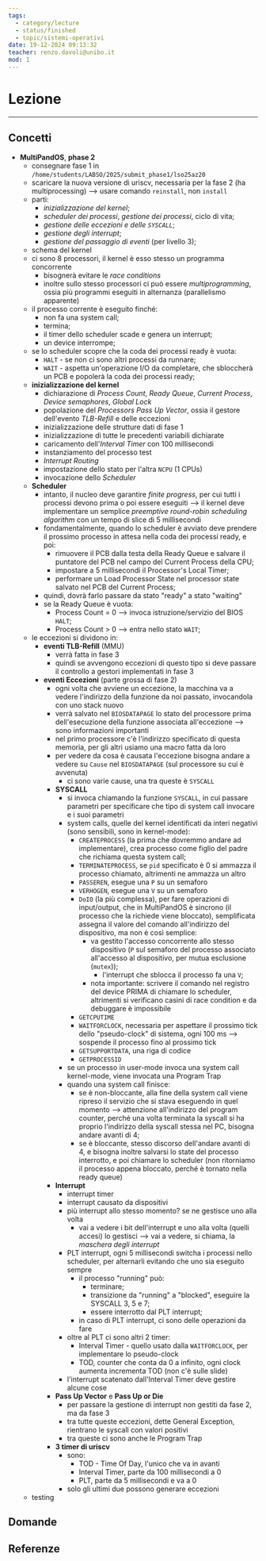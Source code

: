```yaml
---
tags:
  - category/lecture
  - status/finished
  - topic/sistemi-operativi
date: 19-12-2024 09:13:32
teacher: renzo.davoli@unibo.it
mod: 1
---
```

# Lezione
---
## Concetti
- **MultiPandOS**, **phase 2**
	- consegnare fase 1 in `/home/students/LABSO/2025/submit_phase1/lso25az20`
	- scaricare la nuova versione di uriscv, necessaria per la fase 2 (ha multiprocessing) --> usare comando `reinstall`, non `install`
	- parti:
		- _inizializzazione del kernel_;
		- _scheduler dei processi_, _gestione dei processi_, ciclo di vita;
		- _gestione delle eccezioni e delle `SYSCALL`_;
		- _gestione degli interrupt_;
		- _gestione del passaggio di eventi_ (per livello 3);
	- schema del kernel
	- ci sono 8 processori, il kernel è esso stesso un programma concorrente
		- bisognerà evitare le _race conditions_
		- inoltre sullo stesso processori ci può essere _multiprogramming_, ossia più programmi eseguiti in alternanza (parallelismo apparente)
	- il processo corrente è eseguito finché:
		- non fa una system call;
		- termina;
		- il timer dello scheduler scade e genera un interrupt;
		- un device interrompe;
	- se lo scheduler scopre che la coda dei processi ready è vuota:
		- `HALT` - se non ci sono altri processi da runnare;
		- `WAIT` - aspetta un'operazione I/O da completare, che sbloccherà un PCB e popolerà la coda dei processi ready;
	- **inizializzazione del kernel**
		- dichiarazione di _Process Count_, _Ready Queue_, _Current Process_, _Device semaphores_, _Global Lock_
		- popolazione del _Processors Pass Up Vector_, ossia il gestore dell'evento _TLB-Refill_ e delle eccezioni
		- inizializzazione delle strutture dati di fase 1
		- inizializzazione di tutte le precedenti variabili dichiarate
		- caricamento dell'_Interval Timer_ con 100 millisecondi
		- instanziamento del processo test
		- _Interrupt Routing_
		- impostazione dello stato per l'altra `NCPU` (1 CPUs)
		- invocazione dello _Scheduler_
	- **Scheduler**
		- intanto, il nucleo deve garantire _finite progress_, per cui tutti i processi devono prima o poi essere eseguiti --> il kernel deve implementare un semplice _preemptive round-robin scheduling algorithm_ con un tempo di slice di 5 millisecondi
		- fondamentalmente, quando lo scheduler è avviato deve prendere il prossimo processo in attesa nella coda dei processi ready, e poi:
			- rimuovere il PCB dalla testa della Ready Queue e salvare il puntatore del PCB nel campo del Current Process della CPU;
			- impostare a 5 millisecondi il Processor's Local Timer;
			- performare un Load Processor State nel processor state salvato nel PCB del Current Process;
		- quindi, dovrà farlo passare da stato "ready" a stato "waiting"
		- se la Ready Queue è vuota:
			- Process Count = 0 --> invoca istruzione/servizio del BIOS `HALT`;
			- Process Count > 0 --> entra nello stato `WAIT`;
	- le eccezioni si dividono in:
		- **eventi TLB-Refill** (MMU)
			- verrà fatta in fase 3
			- quindi se avvengono eccezioni di questo tipo si deve passare il controllo a gestori implementati in fase 3
		- **eventi Eccezioni** (parte grossa di fase 2)
			- ogni volta che avviene un eccezione, la macchina va a vedere l'indirizzo della funzione da noi passato, invocandola con uno stack nuovo
			- verrà salvato nel `BIOSDATAPAGE` lo stato del processore prima dell'esecuzione della funzione associata all'eccezione --> sono informazioni importanti
			- nel primo processore c'è l'indirizzo specificato di questa memoria, per gli altri usiamo una macro fatta da loro
			- per vedere da cosa è causata l'eccezione bisogna andare a vedere su `Cause` nel `BIOSDATAPAGE` (sul processore su cui è avvenuta)
				- ci sono varie cause, una tra queste è `SYSCALL`
			- **SYSCALL**
				- si invoca chiamando la funzione `SYSCALL`, in cui passare parametri per specificare che tipo di system call invocare e i suoi parametri
				- system calls, quelle del kernel identificati da interi negativi (sono sensibili, sono in kernel-mode):
					- `CREATEPROCESS` (la prima che dovremmo andare ad implementare), crea processo come figlio del padre che richiama questa system call;
					- `TERMINATEPROCESS`, se `pid` specificato è 0 si ammazza il processo chiamato, altrimenti ne ammazza un altro
					- `PASSEREN`, esegue una `P` su un semaforo
					- `VERHOGEN`, esegue una `V` su un semaforo
					- `DoIO` (la più complessa), per fare operazioni di input/output, che in MultiPandOS è sincrono (il processo che la richiede viene bloccato), semplificata assegna il valore del comando all'indirizzo del dispositivo, ma non è così semplice:
						- va gestito l'accesso concorrente allo stesso dispositivo (`P` sul semaforo del processo associato all'accesso al dispositivo, per mutua esclusione (`mutex`));
							- l'interrupt che sblocca il processo fa una `V`;
						- nota importante: scrivere il comando nel registro del device PRIMA di chiamare lo scheduler, altrimenti si verificano casini di race condition e da debuggare è impossibile
					- `GETCPUTIME`
					- `WAITFORCLOCK`, necessaria per aspettare il prossimo tick dello "pseudo-clock" di sistema, ogni 100 ms --> sospende il processo fino al prossimo tick
					- `GETSUPPORTDATA`, una riga di codice
					- `GETPROCESSID`
				- se un processo in user-mode invoca una system call kernel-mode, viene invocata una Program Trap
				- quando una system call finisce:
					- se è non-bloccante, alla fine della system call viene ripreso il servizio che si stava eseguendo in quel momento --> attenzione all'indirizzo del program counter, perché una volta terminata la syscall si ha proprio l'indirizzo della syscall stessa nel PC, bisogna andare avanti di 4;
					- se è bloccante, stesso discorso dell'andare avanti di 4, e bisogna inoltre salvarsi lo state del processo interrotto, e poi chiamare lo scheduler (non ritorniamo il processo appena bloccato, perché è tornato nella ready queue)
			- **Interrupt**
				- interrupt timer
				- interrupt causato da dispositivi
				- più interrupt allo stesso momento? se ne gestisce uno alla volta
					- vai a vedere i bit dell'interrupt e uno alla volta (quelli accesi) lo gestisci --> vai a vedere, si chiama, la _maschera degli interrupt_
				- PLT interrupt, ogni 5 millisecondi switcha i processi nello scheduler, per alternarli evitando che uno sia eseguito sempre
					- il processo "running" può:
						- terminare;
						- transizione da "running" a "blocked", eseguire la SYSCALL 3, 5 e 7;
						- essere interrotto dal PLT interrupt;
					- in caso di PLT interrupt, ci sono delle operazioni da fare
				- oltre al PLT ci sono altri 2 timer:
					- Interval Timer - quello usato dalla `WAITFORCLOCK`, per implementare lo pseudo-clock
					- TOD, counter che conta da 0 a infinito, ogni clock aumenta incrementa TOD (non c'è sulle slide)
				- l'interrupt scatenato dall'Interval Timer deve gestire alcune cose
			- **Pass Up Vector** e **Pass Up or Die**
				- per passare la gestione di interrupt non gestiti da fase 2, ma da fase 3
				- tra tutte queste eccezioni, dette General Exception, rientrano le syscall con valori positivi
				- tra queste ci sono anche le Program Trap
			- **3 timer di uriscv**
				- sono:
					- TOD - Time Of Day, l'unico che va in avanti
					- Interval Timer, parte da 100 millisecondi a 0
					- PLT, parte da 5 millisecondi e va a 0
				- solo gli ultimi due possono generare eccezioni
	- testing

## Domande

## Referenze
